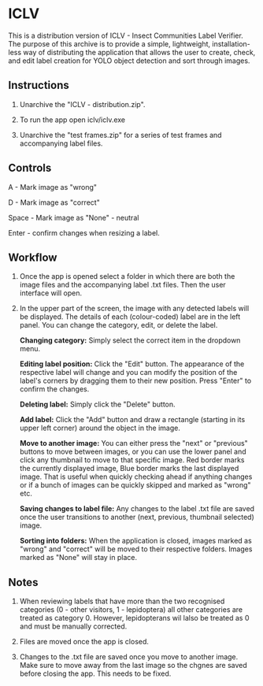 # ICLV

This is a distribution version of ICLV - Insect Communities Label Verifier. The purpose of this archive is to provide a simple, lightweight, installation-less way of distributing the application that allows the user to create, check, and edit label creation for YOLO object detection and sort through images.

## Instructions

1) Unarchive the "ICLV - distribution.zip".

2) To run the app open iclv/iclv.exe

3) Unarchive the "test frames.zip" for a series of test frames and accompanying label files.

## Controls

A - Mark image as "wrong"

D - Mark image as "correct"

Space - Mark image as "None" - neutral

Enter - confirm changes when resizing a label.

## Workflow

1) Once the app is opened select a folder in which there are both the image files and the accompanying label .txt files. Then the user interface will open. 

2) In the upper part of the screen, the image with any detected labels will be displayed. The details of each (colour-coded) label are in the left panel. You can change the category, edit, or delete the label.

      **Changing category:** Simply select the correct item in the dropdown menu.
      
      **Editing label position:** Click the "Edit" button. The appearance of the respective label will change and you can modify the position of the label's corners by dragging them to their new position. Press "Enter" to confirm the changes.
      
      **Deleting label:** Simply click the "Delete" button.
      
      **Add label:** Click the "Add" button and draw a rectangle (starting in its upper left corner) around the object in the image.
      
      **Move to another image:** You can either press the "next" or "previous" buttons to move between images, or you can use the lower panel and click any thumbnail to move to that specific image. Red border marks the currently displayed image, Blue border marks the last displayed image. That is useful when quickly checking ahead if anything changes or if a bunch of images can be quickly skipped and marked as "wrong" etc.
      
      **Saving changes to label file:** Any changes to the label .txt file are saved once the user transitions to another (next, previous, thumbnail selected) image.
      
      **Sorting into folders:** When the application is closed, images marked as "wrong" and "correct" will be moved to their respective folders. Images marked as "None" will stay in place.

## Notes

1) When reviewing labels that have more than the two recognised categories (0 - other visitors, 1 - lepidoptera) all other categories are treated as category 0. However, lepidopterans wil lalso be treated as 0 and must be manually corrected.

2) Files are moved once the app is closed.

3) Changes to the .txt file are saved once you move to another image. Make sure to move away from the last image so the chgnes are saved before closing the app. This needs to be fixed.

